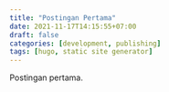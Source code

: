 ```yaml
---
title: "Postingan Pertama"
date: 2021-11-17T14:15:55+07:00
draft: false
categories: [development, publishing]
tags: [hugo, static site generator]
---
```


Postingan pertama.